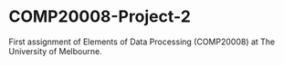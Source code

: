 # COMP20008-Project-2
First assignment of Elements of Data Processing (COMP20008) at The University of Melbourne.
